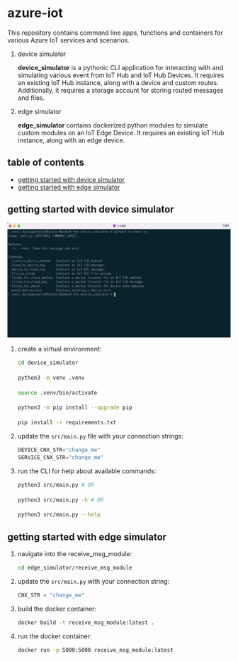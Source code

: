 # azure-iot

This repository contains command line apps, functions and containers for various Azure IoT services and scenarios.

1. device simulator

    **device_simulator** is a pythonic CLI application for interacting with and simulating various event from IoT Hub and IoT Hub Devices.  It requires an existing IoT Hub instance, along with a device and custom routes.  Additionally, it requires a storage account for storing routed messages and files.

2. edge simulator

    **edge_simulator** contains dockerized python modules to simulate custom modules on an IoT Edge Device.  It requires an existing IoT Hub instance, along with an edge device.

## table of contents

- [getting started with device simulator](#getting-started-with-device-simulator)
- [getting started with edge simulator](#getting-started-with-edge-simulator)

## getting started with device simulator

![device simulator cli](/docs/device_simulator_cli.png)

1. create a virtual environment:

    ```sh
    cd device_simulator

    python3 -m venv .venv

    source .venv/bin/activate

    python3 -m pip install --upgrade pip

    pip install -r requirements.txt
    ```

2. update the `src/main.py` file with your connection strings:

    ```python
    DEVICE_CNX_STR="change_me"
    SERVICE_CNX_STR="change_me"
    ```

3. run the CLI for help about available commands:

    ```sh
    python3 src/main.py # OR

    python3 src/main.py -h # OR

    python3 src/main.py --help
    ```

## getting started with edge simulator

1. navigate into the receive_msg_module:

    ```sh
    cd edge_simulator/receive_msg_module
    ```

2. update the `src/main.py` with your connection string:

    ```python
    CNX_STR = "change_me"
    ```

3. build the docker container:

    ```sh
    docker build -t receive_msg_module:latest .
    ```

4. run the docker container:

    ```sh
    docker run -p 5000:5000 receive_msg_module:latest
    ```
